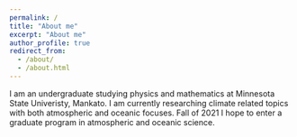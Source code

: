 ```yaml
---
permalink: /
title: "About me"
excerpt: "About me"
author_profile: true
redirect_from: 
  - /about/
  - /about.html
---
```


I am an undergraduate studying physics and mathematics at Minnesota State Univeristy, Mankato. I am currently researching climate related topics with both atmospheric and oceanic focuses. Fall of 2021 I hope to enter a graduate program in atmospheric and oceanic science.
